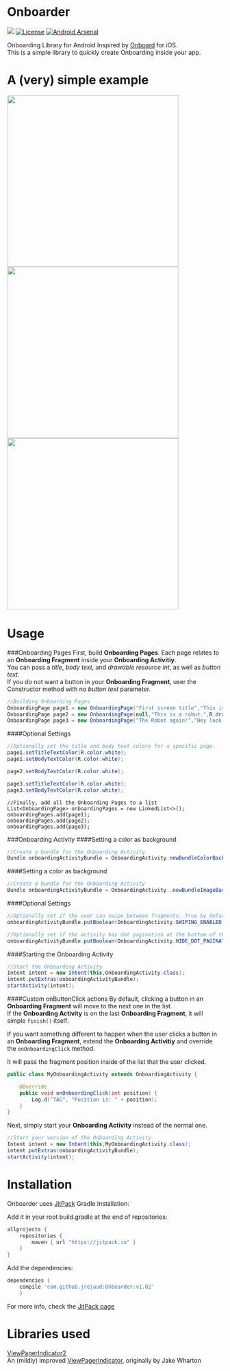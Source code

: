 # Onboarder

[![](https://jitpack.io/v/jrejaud/Onboarder.svg)](https://jitpack.io/#jrejaud/Onboarder)
[![License](http://img.shields.io/:license-mit-blue.svg)](http://doge.mit-license.org)
[![Android Arsenal](https://img.shields.io/badge/Android%20Arsenal-Onboarder-green.svg?style=true)](https://android-arsenal.com/details/1/3322)

Onboarding Library for Android
Inspired by [Onboard](https://github.com/mamaral/Onboard) for iOS.  
This is a simple library to quickly create Onboarding inside your app.  

A (very) simple example
=====

<img src="https://github.com/jrejaud/Onboarder/blob/master/page1.png?raw=true" height="400px" />
<img src="https://github.com/jrejaud/Onboarder/blob/master/page2.png?raw=true" height="400px" />
<img src="https://github.com/jrejaud/Onboarder/blob/master/page3.png?raw=true" height="400px" />


Usage
=====

###Onboarding Pages
First, build **Onboarding Pages**. Each page relates to an **Onboarding Fragment** inside your **Onboarding Activitiy**.  
You can pass a *title*, *body text*, and *drawable resource int*, as well as *button text*.  
If you do not want a button in your **Onboarding Fragment**, user the Constructor method with no *button text* parameter.  
```java
//Building Onboarding Pages
OnboardingPage page1 = new OnboardingPage("First screen title","This is important information, pay attention",R.drawable.logo);
OnboardingPage page2 = new OnboardingPage(null,"This is a robut.",R.drawable.logo,"Okay, tell me more");
OnboardingPage page3 = new OnboardingPage("The Robot again!","Hey look, it's the robot again! \nMaybe he wants to be your friend.",R.drawable.logo,"We're done here");
```

####Optional Settings
```java
//Optionally set the title and body text colors for a specific page.
page1.setTitleTextColor(R.color.white);
page1.setBodyTextColor(R.color.white);

page2.setBodyTextColor(R.color.white);

page3.setTitleTextColor(R.color.white);
page3.setBodyTextColor(R.color.white);
```

```
//Finally, add all the Onboarding Pages to a list
List<OnboardingPage> onboardingPages = new LinkedList<>();
onboardingPages.add(page1);
onboardingPages.add(page2);
onboardingPages.add(page3);
```

###Onboarding Activity
####Setting a color as background
```java
//Create a bundle for the Onboarding Activity
Bundle onboardingActivityBundle = OnboardingActivity.newBundleColorBackground(R.color.greenBackground, onboardingPages);
```

####Setting a color as background
```java
//Create a bundle for the Onboarding Activity
Bundle onboardingActivityBundle = OnboardingActivity..newBundleImageBackground(R.drawable.backgroundPicture, onboardingPages);
```

####Optional Settings
```java
//Optionally set if the user can swipe between fragments. True by default.
onboardingActivityBundle.putBoolean(OnboardingActivity.SWIPING_ENABLED,true);

//Optionally set if the activity has dot pagination at the bottom of the screen (only available when swiping is enabled). True by default.
onboardingActivityBundle.putBoolean(OnboardingActivity.HIDE_DOT_PAGINATION,false);
```

####Starting the Onboarding Activity
```java
//Start the Onboarding Activity
Intent intent = new Intent(this,OnboardingActivity.class);
intent.putExtras(onboardingActivityBundle);
startActivity(intent);
```
####Custom onButtonClick actions
By default, clicking a button in an **Onboarding Fragment** will move to the next one in the list.  
If the **Onboarding Activity** is on the last **Onboarding Fragment**, it will simple `finish()` itself.  

If you want something different to happen when the user clicks a button in an **Onboarding Fragment**, extend the **Onboarding Activitiy** and override the `onOnboardingClick` method.  

It will pass the fragment position inside of the list that the user clicked.
```java
public class MyOnboardingActivity extends OnboardingActivity {

    @Override
    public void onOnboardingClick(int position) {
        Log.d("TAG", "Position is: " + position);
    }
}
```
Next, simply start your **Onboarding Activity** instead of the normal one.

```java
//Start your version of the Onboarding Activity
Intent intent = new Intent(this,MyOnboardingActivity.class);
intent.putExtras(onboardingActivityBundle);
startActivity(intent);
```


Installation
=====
Onboarder uses [JitPack](https://jitpack.io/#jrejaud/Onboarder)
Gradle Installation:

Add it in your root build.gradle at the end of repositories:
```groovy
allprojects {
	repositories {
		maven { url "https://jitpack.io" }
	}
}
```

Add the dependencies:
```groovy
dependencies {
	compile 'com.github.jrejaud:Onboarder:v1.02'
	}
```

For more info, check the [JitPack page](https://jitpack.io/#jrejaud/Onboarder)

Libraries used
=====
[ViewPagerIndicator2](https://github.com/jrejaud/ViewPagerIndicator2)  
An (mildly) improved [ViewPagerIndicator](https://github.com/JakeWharton/ViewPagerIndicator), originally by Jake Wharton
